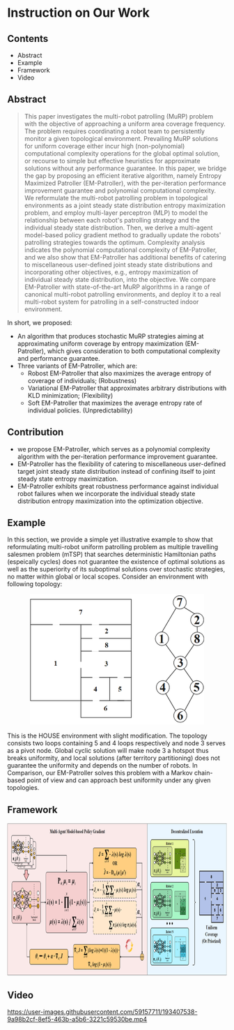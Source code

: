 # Instruction on Our Work

## Contents
* Abstract
* Example
* Framework
* Video

## Abstract
> This paper investigates the multi-robot patrolling (MuRP) problem with the objective of approaching a uniform area coverage frequency. The problem requires coordinating a robot team to persistently monitor a given topological environment. Prevailing MuRP solutions for uniform coverage either incur high (non-polynomial) computational complexity operations for the global optimal solution, or recourse to simple but effective heuristics for approximate solutions without any performance guarantee. In this paper, we bridge the gap by proposing an efficient iterative algorithm, namely Entropy Maximized Patroller (EM-Patroller), with the per-iteration performance improvement guarantee and polynomial computational complexity. We reformulate the multi-robot patrolling problem in topological environments as a joint steady state distribution entropy maximization problem, and employ multi-layer perceptron (MLP) to model the relationship between each robot's patrolling strategy and the individual steady state distribution. Then, we derive a multi-agent model-based policy gradient method to gradually update the robots' patrolling strategies towards the optimum. Complexity analysis indicates the polynomial computational complexity of EM-Patroller, and we also show that EM-Patroller has additional benefits of catering to miscellaneous user-defined joint steady state distributions and incorporating other objectives, e.g., entropy maximization of individual steady state distribution, into the objective. We compare EM-Patroller with state-of-the-art MuRP algorithms in a range of canonical multi-robot patrolling environments, and deploy it to a real multi-robot system for patrolling in a self-constructed indoor environment.

In short, we proposed:
* An algorithm that produces stochastic MuRP strategies aiming at approximating uniform coverage by entropy maximization (EM-Patroller), which gives consideration to both computational complexity and performance guarantee.
* Three variants of EM-Patroller, which are:
  - Robost EM-Patroller that also maximizes the average entropy of coverage of individuals; (Robustness)
  - Variational EM-Patroller that approximates arbitrary distributions with KLD minimization; (Flexibility)
  - Soft EM-Patroller that maximizes the average entropy rate of individual policies. (Unpredictability)

## Contribution
* we propose EM-Patroller, which serves as a polynomial complexity algorithm with the per-iteration performance improvement guarantee.
* EM-Patroller has the flexibility of catering to miscellaneous user-defined target joint steady state distribution instead of confining itself to joint steady state entropy maximization.
* EM-Patroller exhibits great robustness performance against individual robot failures when we incorporate the individual steady state distribution entropy maximization into the optimization objective.

## Example
In this section, we provide a simple yet illustrative example to show that reformulating multi-robot uniform patrolling problem as multiple travelling salesmen problem (mTSP) that searches deterministic Hamiltonian paths (espeically cycles) does not guarantee the existence of optimal solutions as well as the superiority of its suboptimal solutions over stochastic strategies, no matter within global or local scopes. Consider an environment with following topology:

<p align="center">
  <img width="400" height="300" src="/doc/figure/Example.png">
</p>

This is the HOUSE environment with slight modification. The topology consists two loops containing 5 and 4 loops respectively and node 3 serves as a pivot node. Global cyclic solution will make node 3 a hotspot thus breaks uniformity, and local solutions (after territory partitioning) does not guarantee the uniformity and depends on the number of robots. In Comparison, our EM-Patroller solves this problem with a Markov chain-based point of view and can approach best uniformity under any given topologies.

## Framework
<p align="center">
  <img width="952" height="350" src="/doc/figure/Framework.png">
</p>

## Video
https://user-images.githubusercontent.com/59157711/193407538-9a98b2cf-8ef5-463b-a5b6-3221c59530be.mp4
